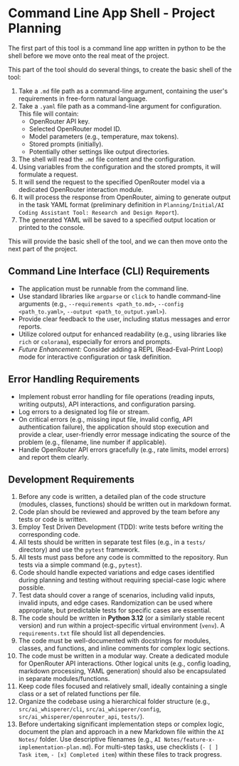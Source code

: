 # Command Line App Shell - Project Planning

The first part of this tool is a command line app written in python to be the shell before we move onto the real meat of the project.

This part of the tool should do several things, to create the basic shell of the tool:

1. Take a `.md` file path as a command-line argument, containing the user's requirements in free-form natural language.
2. Take a `.yaml` file path as a command-line argument for configuration. This file will contain:
    * OpenRouter API key.
    * Selected OpenRouter model ID.
    * Model parameters (e.g., temperature, max tokens).
    * Stored prompts (initially).
    * Potentially other settings like output directories.
3. The shell will read the `.md` file content and the configuration.
4. Using variables from the configuration and the stored prompts, it will formulate a request.
5. It will send the request to the specified OpenRouter model via a dedicated OpenRouter interaction module.
6. It will process the response from OpenRouter, aiming to generate output in the task YAML format (preliminary definition in `Planning/Initial/AI Coding Assistant Tool: Research and Design Report`).
7. The generated YAML will be saved to a specified output location or printed to the console.

This will provide the basic shell of the tool, and we can then move onto the next part of the project.

## Command Line Interface (CLI) Requirements

* The application must be runnable from the command line.
* Use standard libraries like `argparse` or `click` to handle command-line arguments (e.g., `--requirements <path_to.md>`, `--config <path_to.yaml>`, `--output <path_to_output.yaml>`).
* Provide clear feedback to the user, including status messages and error reports.
* Utilize colored output for enhanced readability (e.g., using libraries like `rich` or `colorama`), especially for errors and prompts.
* *Future Enhancement:* Consider adding a REPL (Read-Eval-Print Loop) mode for interactive configuration or task definition.

## Error Handling Requirements

* Implement robust error handling for file operations (reading inputs, writing outputs), API interactions, and configuration parsing.
* Log errors to a designated log file or stream.
* On critical errors (e.g., missing input file, invalid config, API authentication failure), the application should stop execution and provide a clear, user-friendly error message indicating the source of the problem (e.g., filename, line number if applicable).
* Handle OpenRouter API errors gracefully (e.g., rate limits, model errors) and report them clearly.

## Development Requirements

1. Before any code is written, a detailed plan of the code structure (modules, classes, functions) should be written out in markdown format.
2. Code plan should be reviewed and approved by the team before any tests or code is written.
3. Employ Test Driven Development (TDD): write tests before writing the corresponding code.
4. All tests should be written in separate test files (e.g., in a `tests/` directory) and use the `pytest` framework.
5. All tests must pass before any code is committed to the repository. Run tests via a simple command (e.g., `pytest`).
6. Code should handle expected variations and edge cases identified during planning and testing without requiring special-case logic where possible.
7. Test data should cover a range of scenarios, including valid inputs, invalid inputs, and edge cases. Randomization can be used where appropriate, but predictable tests for specific cases are essential.
8. The code should be written in **Python 3.12** (or a similarly stable recent version) and run within a project-specific virtual environment (`venv`). A `requirements.txt` file should list all dependencies.
9. The code must be well-documented with docstrings for modules, classes, and functions, and inline comments for complex logic sections.
10. The code must be written in a modular way. Create a dedicated module for OpenRouter API interactions. Other logical units (e.g., config loading, markdown processing, YAML generation) should also be encapsulated in separate modules/functions.
11. Keep code files focused and relatively small, ideally containing a single class or a set of related functions per file.
12. Organize the codebase using a hierarchical folder structure (e.g., `src/ai_whisperer/cli`, `src/ai_whisperer/config`, `src/ai_whisperer/openrouter_api`, `tests/`).
13. Before undertaking significant implementation steps or complex logic, document the plan and approach in a new Markdown file within the `AI Notes/` folder. Use descriptive filenames (e.g., `AI Notes/feature-x-implementation-plan.md`). For multi-step tasks, use checklists (`- [ ] Task item`, `- [x] Completed item`) within these files to track progress.
